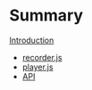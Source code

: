 # Summary

[Introduction](README.md)
* [recorder.js](recorder/docs.md)
* [player.js](player/docs.md)
* [API](api/api.md)
